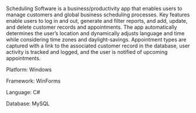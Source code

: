 Scheduling Software is a business/productivity app that enables users to manage customers and global business scheduling processes. 
Key features enable users to log in and out, generate and filter reports, and add, update, and delete customer records and appointments. 
The app automatically determines the user’s location and dynamically adjusts language and time while considering time zones and daylight-savings. 
Appointment types are captured with a link to the associated customer record in the database, user activity is tracked and logged, and the user is notified of upcoming appointments.

Platform: Windows

Framework: WinForms

Language: C#

Database: MySQL

